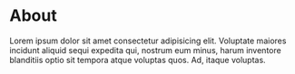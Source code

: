 # About

Lorem ipsum dolor sit amet consectetur adipisicing elit. Voluptate maiores
incidunt aliquid sequi expedita qui, nostrum eum minus, harum inventore
blanditiis optio sit tempora atque voluptas quos. Ad, itaque voluptas.
